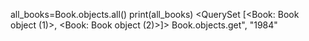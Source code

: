 all_books=Book.objects.all()
print(all_books)
<QuerySet [<Book: Book object (1)>, <Book: Book object (2)>]>
Book.objects.get", "1984"